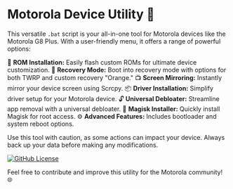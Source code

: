 # Motorola Device Utility 📱

This versatile `.bat` script is your all-in-one tool for Motorola devices like the Motorola G8 Plus. With a user-friendly menu, it offers a range of powerful options:

🚀 **ROM Installation:** Easily flash custom ROMs for ultimate device customization.
🔧 **Recovery Mode:** Boot into recovery mode with options for both TWRP and custom recovery "Orange."
📺 **Screen Mirroring:** Instantly mirror your device screen using Scrcpy.
📦 **Driver Installation:** Simplify driver setup for your Motorola device.
🔓 **Universal Debloater:** Streamline app removal with a universal debloater.
🌟 **Magisk Installer:** Quickly install Magisk for root access.
⚙️ **Advanced Features:** Includes bootloader and system reboot options.

Use this tool with caution, as some actions can impact your device. Always back up your data before making any modifications.

[![GitHub License](https://img.shields.io/badge/license-MIT-blue.svg)](LICENSE)

Feel free to contribute and improve this utility for the Motorola community! 🌐
